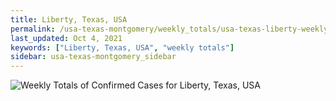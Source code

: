 ```yaml
---
title: Liberty, Texas, USA
permalink: /usa-texas-montgomery/weekly_totals/usa-texas-liberty-weekly_totals.html
last_updated: Oct 4, 2021
keywords: ["Liberty, Texas, USA", "weekly totals"]
sidebar: usa-texas-montgomery_sidebar
---
```


![Weekly Totals of Confirmed Cases for Liberty, Texas, USA](/covid_tracker/images/graphs/usa-texas-liberty-weekly_totals_graph.png)
